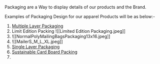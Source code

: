 Packaging are a Way to display details of our products and the Brand.

Examples of Packaging Design for our apparel Products will be as below:-

1.  [Multiple Layer Packaging](https://pin.it/2YF0phG5n)
2. Limit Edition Packing ![[Limited Edition Packaging.jpeg]]
3. ![[NormalPolyMailingBagsPackaging13x16.jpeg]]
4. ![[MailerS_M_L_XL.jpeg]]
5. [Single Layer Packaging](https://pin.it/2YF0phG5n)
6. [Sustainable Card Board Packing](https://pin.it/6Uw2q4ESw)
7.  